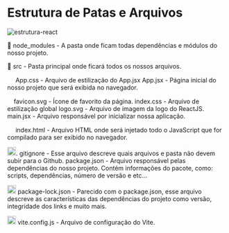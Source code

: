 # Estrutura de Patas e Arquivos

![estrutura-react](https://storage.googleapis.com/golden-wind/discover/especializar/reactjs/estrutura-de-um-projeto.png)

📁 node_modules - A pasta onde ficam todas dependências e módulos do nosso projeto.

📁 src - Pasta principal onde ficará todos os nossos arquivos.

<img src="https://cdn-icons-png.flaticon.com/128/732/732190.png" width="15"> App.css - Arquivo de estilização do App.jsx App.jsx - Página inicial do nosso projeto que será exibida no navegador.


<img src="https://cdn-icons-png.flaticon.com/128/7163/7163939.png" width="15">favicon.svg - Ícone de favorito da página. index.css - Arquivo de estilização global logo.svg - Arquivo de imagem da logo do ReactJS. main.jsx - Arquivo responsável por inicializar nossa aplicação.


<img src="https://cdn-icons-png.flaticon.com/128/1051/1051277.png" width="15"> index.html - Arquivo HTML onde será injetado todo o JavaScript que for compilado para ser exibido no navegador.


<img src="https://cdn-icons-png.flaticon.com/128/8682/8682414.png" width="20">. gitignore - Esse arquivo descreve quais arquivos e pasta não devem subir para o Github. package.json - Arquivo responsável pelas dependências do nosso projeto. Contém informações do pacote, como: scripts, dependências, número de versão e etc...


<img src="https://cdn-icons-png.flaticon.com/128/6577/6577158.png" width="20"> package-lock.json - Parecido com o package.json, esse arquivo descreve as características das dependências do projeto como versão, integridade dos links e muito mais.


<img src="https://cdn-icons-png.flaticon.com/128/5968/5968292.png" width="20"> vite.config.js - Arquivo de configuração do Vite.
